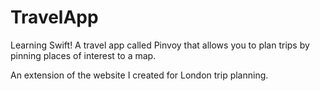 # TravelApp

Learning Swift! A travel app called Pinvoy that allows you to plan trips by pinning places of interest to a map.

An extension of the website I created for London trip planning. 
